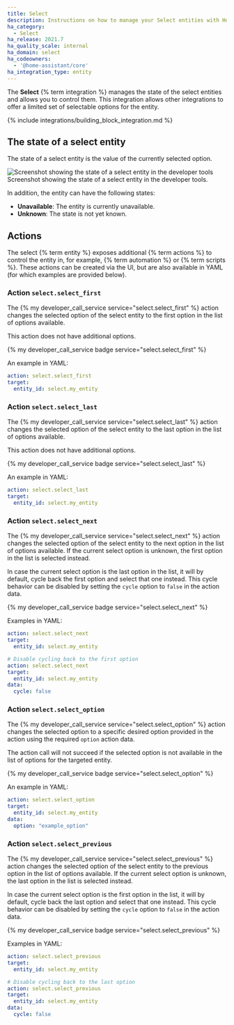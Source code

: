 ```yaml
---
title: Select
description: Instructions on how to manage your Select entities with Home Assistant.
ha_category:
  - Select
ha_release: 2021.7
ha_quality_scale: internal
ha_domain: select
ha_codeowners:
  - '@home-assistant/core'
ha_integration_type: entity
---
```


The **Select** {% term integration %} manages the state of the select entities and allows
you to control them. This integration allows other integrations to offer
a limited set of selectable options for the entity.

{% include integrations/building_block_integration.md %}

## The state of a select entity

The state of a select entity is the value of the currently selected option.

<p class='img'>
<img src='/images/integrations/select/state_select.png' alt='Screenshot showing the state of a select entity in the developer tools' />
Screenshot showing the state of a select entity in the developer tools.
</p>

In addition, the entity can have the following states:

- **Unavailable**: The entity is currently unavailable.
- **Unknown**: The state is not yet known.

## Actions

The select {% term entity %} exposes additional {% term actions %} to control the entity in, for example,
{% term automation %} or {% term scripts %}. These actions can be created via the UI, but are
also available in YAML (for which examples are provided below).

### Action `select.select_first`

The {% my developer_call_service service="select.select_first" %} action
changes the selected option of the select entity to the first option in the
list of options available.

This action does not have additional options.

 {% my developer_call_service badge service="select.select_first" %}

An example in YAML:

```yaml
action: select.select_first
target:
  entity_id: select.my_entity
```

### Action `select.select_last`

The {% my developer_call_service service="select.select_last" %} action changes
the selected option of the select entity to the last option in the list of
options available.

This action does not have additional options.

{% my developer_call_service badge service="select.select_last" %}

An example in YAML:

```yaml
action: select.select_last
target:
  entity_id: select.my_entity
```

### Action `select.select_next`

The {% my developer_call_service service="select.select_next" %} action changes
the selected option of the select entity to the next option in the list of
options available. If the current select option is unknown, the first option
in the list is selected instead.

In case the current select option is the last option in the list, it will by
default, cycle back the first option and select that one instead. This cycle
behavior can be disabled by setting the `cycle` option to `false` in the
action data.

{% my developer_call_service badge service="select.select_next" %}

Examples in YAML:

```yaml
action: select.select_next
target:
  entity_id: select.my_entity
```

```yaml
# Disable cycling back to the first option
action: select.select_next
target:
  entity_id: select.my_entity
data:
  cycle: false
```

### Action `select.select_option`

The {% my developer_call_service service="select.select_option" %} action
changes the selected option to a specific desired option provided in the
action using the required `option` action data.

The action call will not succeed if the selected option is not available in
the list of options for the targeted entity.

{% my developer_call_service badge service="select.select_option" %}

An example in YAML:

```yaml
action: select.select_option
target:
  entity_id: select.my_entity
data:
  option: "example_option"
```

### Action `select.select_previous`

The {% my developer_call_service service="select.select_previous" %} action
changes the selected option of the select entity to the previous option in the
list of options available. If the current select option is unknown, the
last option in the list is selected instead.

In case the current select option is the first option in the list, it will by
default, cycle back the last option and select that one instead. This cycle
behavior can be disabled by setting the `cycle` option to `false` in the
action data.

{% my developer_call_service badge service="select.select_previous" %}

Examples in YAML:

```yaml
action: select.select_previous
target:
  entity_id: select.my_entity
```

```yaml
# Disable cycling back to the last option
action: select.select_previous
target:
  entity_id: select.my_entity
data:
  cycle: false
```
